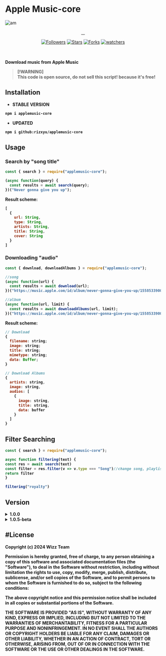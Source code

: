 # Apple Music-core
![am](https://upload.wikimedia.org/wikipedia/commons/5/5f/Apple_Music_icon.svg)
<p align="center">
  <a aria-label="NPM Version" 
aria-label="NPM Version" href="https://www.npmjs.com/package/applemusic-core">
    <img alt="" src="https://img.shields.io/npm/v/applemusic-core.svg?label=NPM&logo=npm&style=for-the-badge&color=F2984A&logoColor=white">
  </a>
  <a aria-label="NPM Download Count" href="https://www.npmjs.com/package/applemusic-core">
    <img alt="" src="https://img.shields.io/npm/dt/applemusic-core?label=Downloads&style=for-the-badge&color=D2667B">
  </a>
  <a aria-label="bard-ai Size" href="https://www.npmjs.com/package/applemusic-core">
    <img alt="" src="https://img.shields.io/bundlephobia/minzip/applemusic-core?style=for-the-badge&color=8B77CD">
  </a>
  <a aria-label="Join the community on Whatsapp" href="https://chat.whatsapp.com/KaMbvtH844aCY4uDdqwBf2">
    <img alt="" src="https://img.shields.io/badge/Whatsapp-339AE0?style=for-the-badge&logo=Whatsapp&logoColor=white&label=Community">
  </a>
</p>
<p align="center">
<a href="https://github.com/Rizxyu/followers"><img title="Followers" src="https://img.shields.io/github/followers/Rizxyu?style=flat-square"></a>
<a href="https://github.com/Rizxyu/applemusic-core/stargazers"><img title="Stars" src="https://img.shields.io/github/stars/Rizxyu/applemusic-core?style=flat-square"></a>
<a href="https://github.com/Rizxyu/applemusic-core/network/members"><img title="Forks" src="https://img.shields.io/github/forks/Rizxyu/applemusic-core?style=flat-square"></a>
<a href="https://github.com/Rizxyu/RIXLE-BOT/watchers"><img title="watchers" src="https://img.shields.io/github/watchers/Rizxyu/applemusic-core?style=flat-square"></a>
</p>
<br></br>
<b>Download music from Apple Music<b>

>[!WARNING]\
> This code is open source, do not sell this script! because it's free!

## Installation
* STABLE VERSION
```bash
npm i applemusic-core
```
* UPDATED
```bash
npm i github:rizxyu/applemusic-core
```
## Usage
### Search by "song title"
```javascript
const { search } = require("applemusic-core");

(async function(query) {
  const results = await search(query);
})("Never gonna give you up");
```

Result scheme:
```javascript
[
  {
    url: String,
    type: String,
    artists: String,
    title: String,
    cover: String
  }
]
```

### Downloading "audio"
```javascript
const { download, downloadAlbums } = require("applemusic-core");

//song
(async function(url) {
  const results = await download(url);
})("https://music.apple.com/id/album/never-gonna-give-you-up/1558533900?i=1558534271");

//album
(async function(url, limit) {
  const results = await downloadAlbums(url, limit);
})("https://music.apple.com/id/album/never-gonna-give-you-up/1558533900", 3);
```

Result scheme:
```javascript
// Download
{
  filename: string;
  image: string;
  title: string;
  mimetype: string;
  data: Buffer;
}

// Download Albums
{
  artists: string,
  image: string,
  audios: [
    {
      image: string,
      title: string,
      data: buffer
    }
  ]
}
```
## Filter Searching

```javascript
const { search } = require("applemusic-core");

async function filtering(text) {
const res = await search(text)
const filter = res.filter(v => v.type === "Song")//change song, playlist or album
return filter
}

filtering("royalty")
```

## Version
<details><summary>1.0.0</summary>
<b>Changelog:</b>
  
- [x] Search
- [x] Downloading Song
</details>
<details><summary>1.0.5-beta</summary>
<b>Changelog:</b>
  
- [x] Support Download Album/Playlist
</details>

#License
-------

Copyright (c) 2024 Wizz Team

Permission is hereby granted, free of charge, to any person obtaining a copy 
of this software and associated documentation files (the "Software"), to deal 
in the Software without restriction, including without limitation the rights 
to use, copy, modify, merge, publish, distribute, sublicense, and/or sell 
copies of the Software, and to permit persons to whom the Software is 
furnished to do so, subject to the following conditions:

The above copyright notice and this permission notice shall be included in 
all copies or substantial portions of the Software.

THE SOFTWARE IS PROVIDED "AS IS", WITHOUT WARRANTY OF ANY KIND, EXPRESS OR 
IMPLIED, INCLUDING BUT NOT LIMITED TO THE WARRANTIES OF MERCHANTABILITY, 
FITNESS FOR A PARTICULAR PURPOSE AND NONINFRINGEMENT. IN NO EVENT SHALL THE 
AUTHORS OR COPYRIGHT HOLDERS BE LIABLE FOR ANY CLAIM, DAMAGES OR OTHER 
LIABILITY, WHETHER IN AN ACTION OF CONTRACT, TORT OR OTHERWISE, ARISING FROM, 
OUT OF OR IN CONNECTION WITH THE SOFTWARE OR THE USE OR OTHER DEALINGS IN 
THE SOFTWARE.
